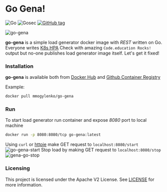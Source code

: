 # Go Gena!

![Go](https://github.com/mmogylenko/go-gena/workflows/Go/badge.svg) ![Gosec](https://github.com/mmogylenko/go-gena/workflows/Gosec/badge.svg) [![GitHub tag](https://img.shields.io/github/tag/mmogylenko/go-gena.svg)](https://github.com/mmogylenko/go-gena/tags/)

![go-gena](https://user-images.githubusercontent.com/7536624/92551931-42128880-f214-11ea-8ebb-a71817168353.png)


**go-gena** is a simple load generator docker image with *REST* written on Go. Everyone writes [K8s HPA](https://kubernetes.io/docs/tasks/run-application/horizontal-pod-autoscale-walkthrough/) Check with amazing `Code.education Rocks!` output but no-one publishes load generator image itself. Let's get it fixed!

### Installation
**go-gena** is available both from [Docker Hub](https://hub.docker.com/r/mmogylenko/go-gena) and [Github Container Registry](https://github.com/users/mmogylenko/packages/container/go-gena/)

Example:
```bash
docker pull mmogylenko/go-gena
```
### Run

To start load generator run container and expose *8080* port to local machine

```bash
docker run -p 8080:8080/tcp go-gena:latest
```

Using `curl` or [httpie](https://github.com/httpie/httpie) make GET request to `localhost:8080/start`
![go-gena-start](https://user-images.githubusercontent.com/7536624/92623296-e3342a00-f27a-11ea-9130-57c03721fa97.png)
Stop load by making GET request to `localhost:8080/stop`
![gena-go-stop](https://user-images.githubusercontent.com/7536624/92623469-1d9dc700-f27b-11ea-8c46-1691d5659d85.png)
### Licensing

This project is licensed under the Apache V2 License. See [LICENSE](LICENSE) for more information.
